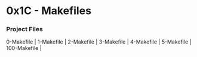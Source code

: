 # 0x1C - Makefiles

### Project Files
0-Makefile |
1-Makefile |
2-Makefile |
3-Makefile |
4-Makefile |
5-Makefile |
100-Makefile |